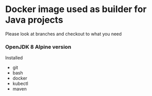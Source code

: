 # Docker image used as builder for Java projects

Please look at branches and checkout to what you need

### OpenJDK 8 Alpine version

Installed

- git
- bash
- docker
- kubectl
- maven
